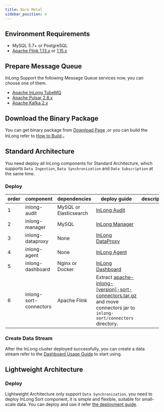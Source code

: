 ```yaml
---
title: Bare Metal
sidebar_position: 4
---
```


## Environment Requirements
- MySQL 5.7+ or PostgreSQL
- [Apache Flink 1.13.x](https://nightlies.apache.org/flink/flink-docs-release-1.13/docs/try-flink/local_installation/) or [1.15.x](https://nightlies.apache.org/flink/flink-docs-release-1.15/docs/try-flink/local_installation/)

## Prepare Message Queue
InLong Support the following Message Queue services now, you can choose one of them.
- [Apache InLong TubeMQ](modules/tubemq/quick_start.md)
- [Apache Pulsar 2.8.x](https://pulsar.apache.org/docs/2.8.x/getting-started-home/)
- [Apache Kafka 2.x](https://kafka.apache.org/quickstart)

## Download the Binary Package
You can get binary package from [Download Page](https://inlong.apache.org/download) ,or you can build the InLong refer to [How to Build](quick_start/how_to_build.md).。

## Standard Architecture
You need deploy all InLong components for Standard Architecture, which supports `Data Ingestion`, `Data Synchronization` and `Data Subscription` at the same time.

### Deploy
| order | component              | dependencies           | deploy guide                                                                                                                                                 | description |
|-------|------------------------|------------------------|--------------------------------------------------------------------------------------------------------------------------------------------------------------|-------------|
| 1     | inlong-audit           | MySQL or Elasticsearch | [InLong Audit](modules/audit/quick_start.md)                                                                                                                 |             |
| 2     | inlong-manager         | MySQL                  | [InLong Manager](modules/manager/quick_start.md)                                                                                                             |             |
| 3     | inlong-dataproxy       | None                   | [InLong DataProxy](modules/dataproxy/quick_start.md)                                                                                                         |             |
| 4     | inlong-agent           | None                   | [InLong Agent](modules/agent/quick_start.md)                                                                                                                 |             |
| 5     | inlong-dashboard       | Nginx or Docker        | [InLong Dashboard](modules/dashboard/quick_start.md)                                                                                                         |             |
| 6     | inlong-sort-connectors | Apache Flink           | Extract [apache-inlong-[version]-sort-connectors.tar.gz](https://inlong.apache.org/download/) and move connectors jar to `inlong-sort/connectors` directory. |             |

### Create Data Stream
After the InLong cluster deployed successfully, you can create a data stream refer to the [Dashboard Usage Guide](user_guide/dashboard_usage.md) to start using.

## Lightweight Architecture
### Deploy
Lightweight Architecture only support `Data Synchronization`, you need to deploy InLong Sort component, it is simple and flexible, suitable for small-scale data.
You can deploy and use it refer [the deployment guide](modules/sort/quick_start.md).